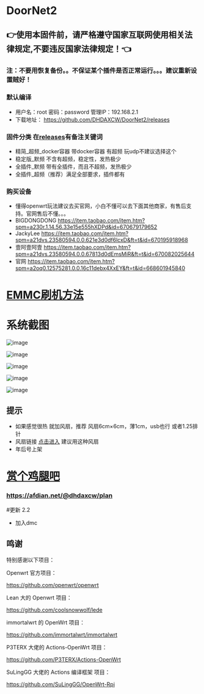 # DoorNet2
## 👉使用本固件前，请严格遵守国家互联网使用相关法律规定,不要违反国家法律规定！👈

### 注：不要用恢复备份。。不保证某个插件是否正常运行。。。建议重新设置贼好！

### 默认编译  

- 用户名：root 密码：password  管理IP：192.168.2.1
- 下载地址： https://github.com/DHDAXCW/DoorNet2/releases
### 固件分类 在[releases](https://github.com/DHDAXCW/DoorNet2/releases)有备注关键词
- 精简_超频_docker容器 带docker容器 有超频 玩udp不建议选择这个
- 稳定版_默频 不含有超频，稳定性，发热极少
- 全插件_默频 带有全插件，而且不超频，发热极少
- 全插件_超频（推荐）满足全部要求，插件都有
### 购买设备
- 懂得openwrt玩法建议去买官网，小白不懂可以去下面其他商家，有售后支持。官网售后不懂。。。
- BIGDONGDONG https://item.taobao.com/item.htm?spm=a230r.1.14.56.33e15e555hXDPd&id=670679179652
- JackyLee https://item.taobao.com/item.htm?spm=a21dvs.23580594.0.0.621e3d0df6lcxD&ft=t&id=670195918968
- 壹阿壹阿壹 https://item.taobao.com/item.htm?spm=a21dvs.23580594.0.0.67813d0dEmsMiR&ft=t&id=670082025644
- 官网 https://item.taobao.com/item.htm?spm=a2oq0.12575281.0.0.16c11debx4XxEY&ft=t&id=668601945840

# [EMMC刷机方法](https://github.com/DHDAXCW/DoorNet2/blob/main/emmc.md)

# 系统截图
![image](https://user-images.githubusercontent.com/74764072/150896000-83fdeb7c-7ddd-4ffa-a2dc-45a1d86a3849.png)

![image](https://user-images.githubusercontent.com/74764072/150896121-f24cd658-2a9f-49d0-9e88-ceaedd1bc67f.png)

![image](https://user-images.githubusercontent.com/74764072/150896194-92269903-6865-40aa-b227-d068ae067510.png)

![image](https://user-images.githubusercontent.com/74764072/150896256-f8603322-332b-4bea-bfe3-b2f7ab1cd29a.png)

![image](https://user-images.githubusercontent.com/74764072/150896333-71a0a2d5-a7a1-429b-a3d6-8824d4d279a0.png)

## 提示
 - 如果感觉很热  就加风扇，推荐 风扇6cm×6cm，薄1cm，usb也行 或者1.25排针
 - 风扇链接 [点击进入](https://s.click.taobao.com/t?e=m%3D2%26s%3Dd8Ack0Lbx8McQipKwQzePOeEDrYVVa64LKpWJ%2Bin0XJRAdhuF14FMXpyNmcFd6mT8sviUM61dt2T0mcOGN1M6FAj1gqltKaEfKzCcEr0EW0YuhTK3FPxiHMT7yc3NZrQKSOkJV8harV3phaPbavinqGCwVfdcN0wcSpj5qSCmbA%3D)  建议用这种风扇
 - 年后号上架
# [赏个鸡腿吧](https://afdian.net/@dhdaxcw/plan)
### https://afdian.net/@dhdaxcw/plan

#更新 2.2
- 加入dmc


## 鸣谢

特别感谢以下项目： 

Openwrt 官方项目：

<https://github.com/openwrt/openwrt>

Lean 大的 Openwrt 项目：

<https://github.com/coolsnowwolf/lede>

immortalwrt 的 OpenWrt 项目：

<https://github.com/immortalwrt/immortalwrt>

P3TERX 大佬的 Actions-OpenWrt 项目：

<https://github.com/P3TERX/Actions-OpenWrt>

SuLingGG 大佬的 Actions 编译框架 项目：

https://github.com/SuLingGG/OpenWrt-Rpi
